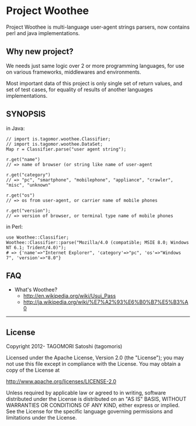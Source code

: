 # Project Woothee

Project Woothee is multi-language user-agent strings parsers, now contains perl and java implementations.

## Why new project?

We needs just same logic over 2 or more programming languages, for use on various frameworks, middlewares and environments.

Most important data of this project is only single set of return values, and set of test cases, for equality of results of another languages implementations.

## SYNOPSIS
in Java:

    // import is.tagomor.woothee.Classifier;
    // import is.tagomor.woothee.DataSet;
    Map r = Classifier.parse("user agent string");
    
    r.get("name")
    // => name of browser (or string like name of user-agent

    r.get("category")
    // => "pc", "smartphone", "mobilephone", "appliance", "crawler", "misc", "unknown"
    
    r.get("os")
    // => os from user-agent, or carrier name of mobile phones
    
    r.get("version");
    // => version of browser, or terminal type name of mobile phones

in Perl:

    use Woothee::Classifier;
    Woothee::Classifier::parse("Mozilla/4.0 (compatible; MSIE 8.0; Windows NT 6.1; Trident/4.0)");
    # => {'name'=>"Internet Explorer", 'category'=>"pc", 'os'=>"Windows 7", 'version'=>"8.0"}

## FAQ
* What's Woothee?
    * http://en.wikipedia.org/wiki/Usui_Pass
    * http://ja.wikipedia.org/wiki/%E7%A2%93%E6%B0%B7%E5%B3%A0

* * * * *

## License

Copyright 2012- TAGOMORI Satoshi (tagomoris)

Licensed under the Apache License, Version 2.0 (the "License");
you may not use this file except in compliance with the License.
You may obtain a copy of the License at

   http://www.apache.org/licenses/LICENSE-2.0

Unless required by applicable law or agreed to in writing, software
distributed under the License is distributed on an "AS IS" BASIS,
WITHOUT WARRANTIES OR CONDITIONS OF ANY KIND, either express or implied.
See the License for the specific language governing permissions and
limitations under the License.

